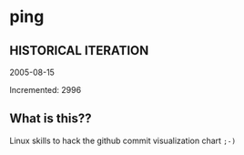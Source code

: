 # ping

## HISTORICAL ITERATION
2005-08-15

Incremented: 2996

## What is this?? 
Linux skills to hack the github commit visualization chart `;-)`
